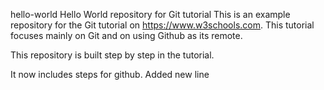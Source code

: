 hello-world
Hello World repository for Git tutorial
This is an example repository for the Git tutorial on https://www.w3schools.com.
This tutorial focuses mainly on Git and on using Github as its remote.

This repository is built step by step in the tutorial.

It now includes steps for github.
Added new line